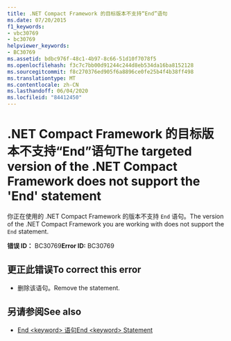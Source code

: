 ```yaml
---
title: .NET Compact Framework 的目标版本不支持“End”语句
ms.date: 07/20/2015
f1_keywords:
- vbc30769
- bc30769
helpviewer_keywords:
- BC30769
ms.assetid: bdbc976f-48c1-4b97-8c66-51d10f7078f5
ms.openlocfilehash: f3c7c7bb00d91244c244d8eb534da16ba8152128
ms.sourcegitcommit: f8c270376ed905f6a8896ce0fe25b4f4b38ff498
ms.translationtype: MT
ms.contentlocale: zh-CN
ms.lasthandoff: 06/04/2020
ms.locfileid: "84412450"
---
```

# <a name="the-targeted-version-of-the-net-compact-framework-does-not-support-the-end-statement"></a><span data-ttu-id="3b6f5-102">.NET Compact Framework 的目标版本不支持“End”语句</span><span class="sxs-lookup"><span data-stu-id="3b6f5-102">The targeted version of the .NET Compact Framework does not support the 'End' statement</span></span>
<span data-ttu-id="3b6f5-103">你正在使用的 .NET Compact Framework 的版本不支持 `End` 语句。</span><span class="sxs-lookup"><span data-stu-id="3b6f5-103">The version of the .NET Compact Framework you are working with does not support the `End` statement.</span></span>  
  
 <span data-ttu-id="3b6f5-104">**错误 ID：** BC30769</span><span class="sxs-lookup"><span data-stu-id="3b6f5-104">**Error ID:** BC30769</span></span>  
  
## <a name="to-correct-this-error"></a><span data-ttu-id="3b6f5-105">更正此错误</span><span class="sxs-lookup"><span data-stu-id="3b6f5-105">To correct this error</span></span>  
  
- <span data-ttu-id="3b6f5-106">删除该语句。</span><span class="sxs-lookup"><span data-stu-id="3b6f5-106">Remove the statement.</span></span>  
  
## <a name="see-also"></a><span data-ttu-id="3b6f5-107">另请参阅</span><span class="sxs-lookup"><span data-stu-id="3b6f5-107">See also</span></span>

- [<span data-ttu-id="3b6f5-108">End \<keyword> 语句</span><span class="sxs-lookup"><span data-stu-id="3b6f5-108">End \<keyword> Statement</span></span>](../language-reference/statements/end-keyword-statement.md)
